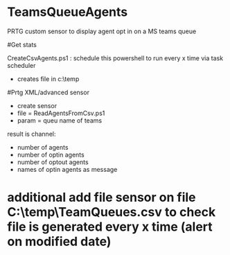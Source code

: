 # TeamsQueueAgents
PRTG custom sensor to display agent opt in on a MS teams queue


#Get stats

CreateCsvAgents.ps1 : schedule this powershell to run every x time via task scheduler
- creates file in c:\temp

#Prtg XML/advanced sensor
- create sensor
- file = ReadAgentsFromCsv.ps1
- param = queu name of teams

result is channel:
- number of agents
- number of optin agents
- number of optout agents
- names of optin agents as message


#  additional add file sensor on file C:\temp\TeamQueues.csv to check file is generated every x time (alert on modified date)
